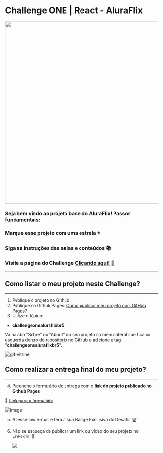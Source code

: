 # Challenge ONE | React - AluraFlix

<p align="center" >
     <img width="600" heigth="600" src="https://user-images.githubusercontent.com/95771285/223713954-12e40b76-7710-4e4c-9c00-4d8eb2512b02.png">
</p>

### Seja bem vindo ao projeto base do AluraFlix! Passos fundamentais:

### Marque esse projeto com uma estrela ⭐
### Siga as instruções das aulas e conteúdos 📚
### Visite a página do Challenge [Clicando aqui!](https://www.alura.com.br/challenges/oracle-one-front-end/aluraflix) 📃
---

## Como listar o meu projeto neste Challenge?
---

1) Publique o projeto no Github
2) Publique no Github Pages: [Como publicar meu projeto com GitHub Pages?](https://docs.github.com/pt/pages/getting-started-with-github-pages/creating-a-github-pages-site)
3) Utilize o tópico:

  - **challengeonealuraflixbr5**
  
 Vá na aba "Sobre" ou "About" do seu projeto no menu lateral que fica na esquerda dentro do repositório no Github e adicione a tag "**challengeonealuraflixbr5**".
 
![gif-vitrine](https://user-images.githubusercontent.com/91544872/153601047-62aee6cb-e3cf-42b3-92c3-7130c996113f.gif)

## Como realizar a entrega final do meu projeto?
---

4) Preenche o formulário de entrega com o **link do projeto publicado no Github Pages**

🔹 [Link para o formulário](https://lp.alura.com.br/alura-latam-entrega-challenge-one-portugues-front-end)

![image](https://user-images.githubusercontent.com/92184087/208179699-a9fc5b9e-c9b5-4dab-a711-43ddfbcd00d0.png)

5) Acesse seu e-mail e terá a sua Badge Exclusiva do Desafio 🏆
6) Não se esqueça de publicar um link ou vídeo do seu projeto no LinkedIn! 🏁

    <a href="https://www.linkedin.com/company/alura-latam/mycompany/" target="_blank"><img src="https://img.shields.io/badge/-LinkedIn-%230077B5?style=for-the-badge&logo=linkedin&logoColor=white" target="_blank"></a>  

